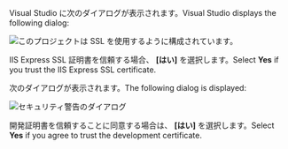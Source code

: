 <span data-ttu-id="608a6-101">Visual Studio に次のダイアログが表示されます。</span><span class="sxs-lookup"><span data-stu-id="608a6-101">Visual Studio displays the following dialog:</span></span>

![このプロジェクトは SSL を使用するように構成されています。](~/getting-started/_static/trustCert.png)

<span data-ttu-id="608a6-105">IIS Express SSL 証明書を信頼する場合、 **[はい]** を選択します。</span><span class="sxs-lookup"><span data-stu-id="608a6-105">Select **Yes** if you trust the IIS Express SSL certificate.</span></span>

<span data-ttu-id="608a6-106">次のダイアログが表示されます。</span><span class="sxs-lookup"><span data-stu-id="608a6-106">The following dialog is displayed:</span></span>

![セキュリティ警告のダイアログ](~/getting-started/_static/cert.png)

<span data-ttu-id="608a6-108">開発証明書を信頼することに同意する場合は、 **[はい]** を選択します。</span><span class="sxs-lookup"><span data-stu-id="608a6-108">Select **Yes** if you agree to trust the development certificate.</span></span>
